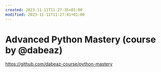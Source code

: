 ```yaml
---
created: 2023-11-11T11:27:35+01:00
modified: 2023-11-11T11:27:41+01:00
---
```


# Advanced Python Mastery (course by @dabeaz)

https://github.com/dabeaz-course/python-mastery
